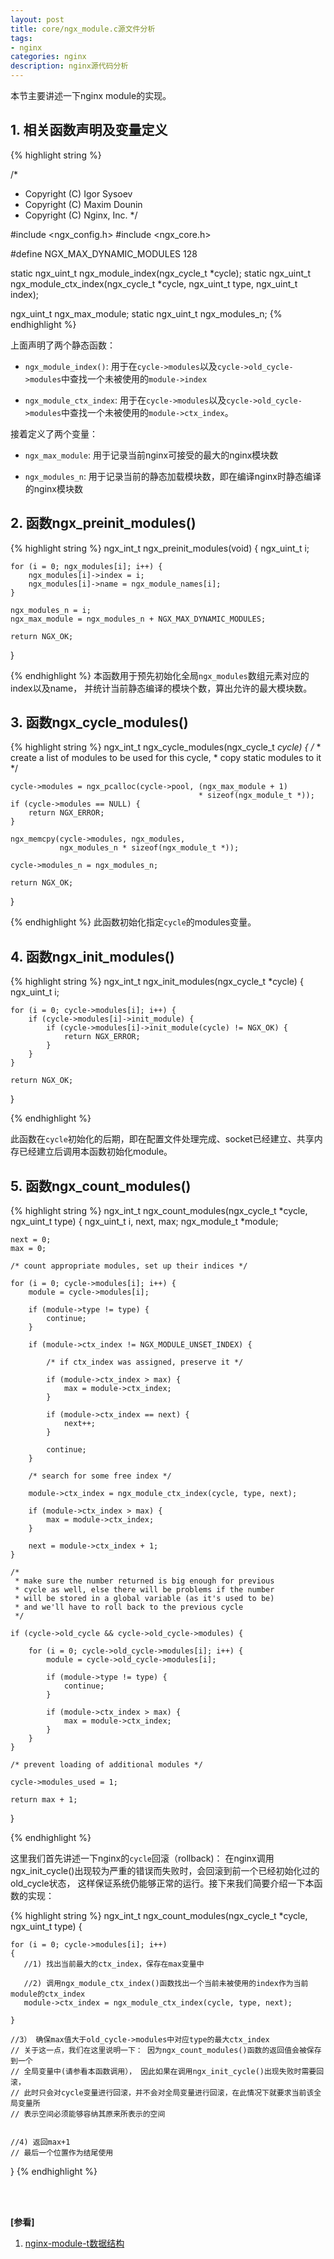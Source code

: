 ```yaml
---
layout: post
title: core/ngx_module.c源文件分析
tags:
- nginx
categories: nginx
description: nginx源代码分析
---
```



本节主要讲述一下nginx module的实现。


<!-- more -->


## 1. 相关函数声明及变量定义
{% highlight string %}

/*
 * Copyright (C) Igor Sysoev
 * Copyright (C) Maxim Dounin
 * Copyright (C) Nginx, Inc.
 */


#include <ngx_config.h>
#include <ngx_core.h>


#define NGX_MAX_DYNAMIC_MODULES  128


static ngx_uint_t ngx_module_index(ngx_cycle_t *cycle);
static ngx_uint_t ngx_module_ctx_index(ngx_cycle_t *cycle, ngx_uint_t type,
    ngx_uint_t index);


ngx_uint_t         ngx_max_module;
static ngx_uint_t  ngx_modules_n;
{% endhighlight %}

上面声明了两个静态函数：

* ```ngx_module_index()```: 用于在```cycle->modules```以及```cycle->old_cycle->modules```中查找一个未被使用的```module->index```

* ```ngx_module_ctx_index```: 用于在```cycle->modules```以及```cycle->old_cycle->modules```中查找一个未被使用的```module->ctx_index```。


接着定义了两个变量：

* ```ngx_max_module```: 用于记录当前nginx可接受的最大的nginx模块数

* ```ngx_modules_n```: 用于记录当前的静态加载模块数，即在编译nginx时静态编译的nginx模块数




## 2. 函数ngx_preinit_modules()
{% highlight string %}
ngx_int_t
ngx_preinit_modules(void)
{
    ngx_uint_t  i;

    for (i = 0; ngx_modules[i]; i++) {
        ngx_modules[i]->index = i;
        ngx_modules[i]->name = ngx_module_names[i];
    }

    ngx_modules_n = i;
    ngx_max_module = ngx_modules_n + NGX_MAX_DYNAMIC_MODULES;

    return NGX_OK;
}

{% endhighlight %}
本函数用于预先初始化全局```ngx_modules```数组元素对应的index以及name， 并统计当前静态编译的模块个数，算出允许的最大模块数。

## 3. 函数ngx_cycle_modules()

{% highlight string %}
ngx_int_t
ngx_cycle_modules(ngx_cycle_t *cycle)
{
    /*
     * create a list of modules to be used for this cycle,
     * copy static modules to it
     */

    cycle->modules = ngx_pcalloc(cycle->pool, (ngx_max_module + 1)
                                              * sizeof(ngx_module_t *));
    if (cycle->modules == NULL) {
        return NGX_ERROR;
    }

    ngx_memcpy(cycle->modules, ngx_modules,
               ngx_modules_n * sizeof(ngx_module_t *));

    cycle->modules_n = ngx_modules_n;

    return NGX_OK;
}


{% endhighlight %}
此函数初始化指定```cycle```的modules变量。


## 4. 函数ngx_init_modules()
{% highlight string %}
ngx_int_t
ngx_init_modules(ngx_cycle_t *cycle)
{
    ngx_uint_t  i;

    for (i = 0; cycle->modules[i]; i++) {
        if (cycle->modules[i]->init_module) {
            if (cycle->modules[i]->init_module(cycle) != NGX_OK) {
                return NGX_ERROR;
            }
        }
    }

    return NGX_OK;
}

{% endhighlight %}

此函数在```cycle```初始化的后期，即在配置文件处理完成、socket已经建立、共享内存已经建立后调用本函数初始化module。

## 5. 函数ngx_count_modules()
{% highlight string %}
ngx_int_t
ngx_count_modules(ngx_cycle_t *cycle, ngx_uint_t type)
{
    ngx_uint_t     i, next, max;
    ngx_module_t  *module;

    next = 0;
    max = 0;

    /* count appropriate modules, set up their indices */

    for (i = 0; cycle->modules[i]; i++) {
        module = cycle->modules[i];

        if (module->type != type) {
            continue;
        }

        if (module->ctx_index != NGX_MODULE_UNSET_INDEX) {

            /* if ctx_index was assigned, preserve it */

            if (module->ctx_index > max) {
                max = module->ctx_index;
            }

            if (module->ctx_index == next) {
                next++;
            }

            continue;
        }

        /* search for some free index */

        module->ctx_index = ngx_module_ctx_index(cycle, type, next);

        if (module->ctx_index > max) {
            max = module->ctx_index;
        }

        next = module->ctx_index + 1;
    }

    /*
     * make sure the number returned is big enough for previous
     * cycle as well, else there will be problems if the number
     * will be stored in a global variable (as it's used to be)
     * and we'll have to roll back to the previous cycle
     */

    if (cycle->old_cycle && cycle->old_cycle->modules) {

        for (i = 0; cycle->old_cycle->modules[i]; i++) {
            module = cycle->old_cycle->modules[i];

            if (module->type != type) {
                continue;
            }

            if (module->ctx_index > max) {
                max = module->ctx_index;
            }
        }
    }

    /* prevent loading of additional modules */

    cycle->modules_used = 1;

    return max + 1;
}


{% endhighlight %}

这里我们首先讲述一下nginx的```cycle```回滚（rollback)： 在nginx调用ngx_init_cycle()出现较为严重的错误而失败时，会回滚到前一个已经初始化过的old_cycle状态， 这样保证系统仍能够正常的运行。接下来我们简要介绍一下本函数的实现：

{% highlight string %}
ngx_int_t
ngx_count_modules(ngx_cycle_t *cycle, ngx_uint_t type)
{
    
    for (i = 0; cycle->modules[i]; i++) 
    {
       //1) 找出当前最大的ctx_index，保存在max变量中

       //2) 调用ngx_module_ctx_index()函数找出一个当前未被使用的index作为当前module的ctx_index
       module->ctx_index = ngx_module_ctx_index(cycle, type, next);

    }

    //3） 确保max值大于old_cycle->modules中对应type的最大ctx_index
    // 关于这一点，我们在这里说明一下： 因为ngx_count_modules()函数的返回值会被保存到一个
    // 全局变量中(请参看本函数调用）， 因此如果在调用ngx_init_cycle()出现失败时需要回滚，
    // 此时只会对cycle变量进行回滚，并不会对全局变量进行回滚，在此情况下就要求当前该全局变量所
    // 表示空间必须能够容纳其原来所表示的空间

   
    //4) 返回max+1
    // 最后一个位置作为结尾使用
}
{% endhighlight %}


<br />
<br />

**[参看]**

1. [nginx-module-t数据结构](https://blog.csdn.net/u014082714/article/details/46125135)

<br />
<br />
<br />

